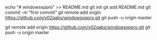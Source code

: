echo "# windowsxppro" >> README.md
git init
git add README.md
git commit -m "first commit"
git remote add origin https://github.com/v02qabs/windowsxppro.git
git push -u origin master


git remote add origin https://github.com/v02qabs/windowsxppro.git
git push -u origin master

